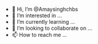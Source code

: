 - 👋 Hi, I’m @Amaysinghchbs
- 👀 I’m interested in ...
- 🌱 I’m currently learning ...
- 💞️ I’m looking to collaborate on ...
- 📫 How to reach me ...

<!---
Amaysinghchbs/Amaysinghchbs is a ✨ special ✨ repository because its `README.md` (this file) appears on your GitHub profile.
You can click the Preview link to take a look at your changes.
--->
